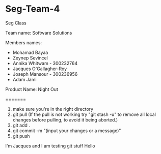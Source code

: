 # Seg-Team-4

Seg Class

Team name: Software Solutions

Members names:
 - Mohamad Bayaa
 - Zeynep Sevincel
 - Annika Whitwam - 300232764
 - Jacques O'Gallagher-Roy
 - Joseph Mansour - 300236956
 - Adam Jami

Product Name: Night Out


=======

1. make sure you're in the right directory
2. git pull (If the pull is not working try "git stash -u" to remove all local changes before pulling, to avoid it being aborted.)
3. git add .
4. git commit -m "(input your changes or a message)"
5. git push

I'm Jacques and I am testing git stuff
Hello
